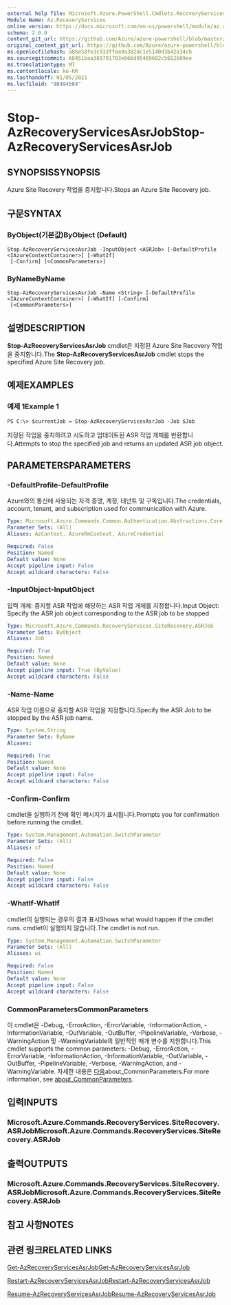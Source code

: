 ```yaml
---
external help file: Microsoft.Azure.PowerShell.Cmdlets.RecoveryServices.SiteRecovery.dll-Help.xml
Module Name: Az.RecoveryServices
online version: https://docs.microsoft.com/en-us/powershell/module/az.recoveryservices/stop-azrecoveryservicesasrjob
schema: 2.0.0
content_git_url: https://github.com/Azure/azure-powershell/blob/master/src/RecoveryServices/RecoveryServices/help/Stop-AzRecoveryServicesAsrJob.md
original_content_git_url: https://github.com/Azure/azure-powershell/blob/master/src/RecoveryServices/RecoveryServices/help/Stop-AzRecoveryServicesAsrJob.md
ms.openlocfilehash: a86e58fe3c933ffaa9a382dc1e5140d3b42a34cb
ms.sourcegitcommit: 68451baa389791703e666d95469602c5652609ee
ms.translationtype: MT
ms.contentlocale: ko-KR
ms.lasthandoff: 01/05/2021
ms.locfileid: "98494584"
---
```

# <span data-ttu-id="c978e-101">Stop-AzRecoveryServicesAsrJob</span><span class="sxs-lookup"><span data-stu-id="c978e-101">Stop-AzRecoveryServicesAsrJob</span></span>

## <span data-ttu-id="c978e-102">SYNOPSIS</span><span class="sxs-lookup"><span data-stu-id="c978e-102">SYNOPSIS</span></span>
<span data-ttu-id="c978e-103">Azure Site Recovery 작업을 중지합니다.</span><span class="sxs-lookup"><span data-stu-id="c978e-103">Stops an Azure Site Recovery job.</span></span>

## <span data-ttu-id="c978e-104">구문</span><span class="sxs-lookup"><span data-stu-id="c978e-104">SYNTAX</span></span>

### <span data-ttu-id="c978e-105">ByObject(기본값)</span><span class="sxs-lookup"><span data-stu-id="c978e-105">ByObject (Default)</span></span>
```
Stop-AzRecoveryServicesAsrJob -InputObject <ASRJob> [-DefaultProfile <IAzureContextContainer>] [-WhatIf]
 [-Confirm] [<CommonParameters>]
```

### <span data-ttu-id="c978e-106">ByName</span><span class="sxs-lookup"><span data-stu-id="c978e-106">ByName</span></span>
```
Stop-AzRecoveryServicesAsrJob -Name <String> [-DefaultProfile <IAzureContextContainer>] [-WhatIf] [-Confirm]
 [<CommonParameters>]
```

## <span data-ttu-id="c978e-107">설명</span><span class="sxs-lookup"><span data-stu-id="c978e-107">DESCRIPTION</span></span>
<span data-ttu-id="c978e-108">**Stop-AzRecoveryServicesAsrJob** cmdlet은 지정된 Azure Site Recovery 작업을 중지합니다.</span><span class="sxs-lookup"><span data-stu-id="c978e-108">The **Stop-AzRecoveryServicesAsrJob** cmdlet stops the specified Azure Site Recovery job.</span></span>

## <span data-ttu-id="c978e-109">예제</span><span class="sxs-lookup"><span data-stu-id="c978e-109">EXAMPLES</span></span>

### <span data-ttu-id="c978e-110">예제 1</span><span class="sxs-lookup"><span data-stu-id="c978e-110">Example 1</span></span>
```
PS C:\> $currentJob = Stop-AzRecoveryServicesAsrJob -Job $Job
```

<span data-ttu-id="c978e-111">지정된 작업을 중지하려고 시도하고 업데이트된 ASR 작업 개체를 반환합니다.</span><span class="sxs-lookup"><span data-stu-id="c978e-111">Attempts to stop the specified job and returns an updated ASR job object.</span></span>

## <span data-ttu-id="c978e-112">PARAMETERS</span><span class="sxs-lookup"><span data-stu-id="c978e-112">PARAMETERS</span></span>

### <span data-ttu-id="c978e-113">-DefaultProfile</span><span class="sxs-lookup"><span data-stu-id="c978e-113">-DefaultProfile</span></span>
<span data-ttu-id="c978e-114">Azure와의 통신에 사용되는 자격 증명, 계정, 테넌트 및 구독입니다.</span><span class="sxs-lookup"><span data-stu-id="c978e-114">The credentials, account, tenant, and subscription used for communication with Azure.</span></span>


```yaml
Type: Microsoft.Azure.Commands.Common.Authentication.Abstractions.Core.IAzureContextContainer
Parameter Sets: (All)
Aliases: AzContext, AzureRmContext, AzureCredential

Required: False
Position: Named
Default value: None
Accept pipeline input: False
Accept wildcard characters: False
```

### <span data-ttu-id="c978e-115">-InputObject</span><span class="sxs-lookup"><span data-stu-id="c978e-115">-InputObject</span></span>
<span data-ttu-id="c978e-116">입력 개체: 중지할 ASR 작업에 해당하는 ASR 작업 개체를 지정합니다.</span><span class="sxs-lookup"><span data-stu-id="c978e-116">Input Object: Specify the ASR job object corresponding to the ASR job to be stopped</span></span>

```yaml
Type: Microsoft.Azure.Commands.RecoveryServices.SiteRecovery.ASRJob
Parameter Sets: ByObject
Aliases: Job

Required: True
Position: Named
Default value: None
Accept pipeline input: True (ByValue)
Accept wildcard characters: False
```

### <span data-ttu-id="c978e-117">-Name</span><span class="sxs-lookup"><span data-stu-id="c978e-117">-Name</span></span>
<span data-ttu-id="c978e-118">ASR 작업 이름으로 중지할 ASR 작업을 지정합니다.</span><span class="sxs-lookup"><span data-stu-id="c978e-118">Specify the ASR Job to be stopped by the ASR job name.</span></span>

```yaml
Type: System.String
Parameter Sets: ByName
Aliases:

Required: True
Position: Named
Default value: None
Accept pipeline input: False
Accept wildcard characters: False
```

### <span data-ttu-id="c978e-119">-Confirm</span><span class="sxs-lookup"><span data-stu-id="c978e-119">-Confirm</span></span>
<span data-ttu-id="c978e-120">cmdlet을 실행하기 전에 확인 메시지가 표시됩니다.</span><span class="sxs-lookup"><span data-stu-id="c978e-120">Prompts you for confirmation before running the cmdlet.</span></span>

```yaml
Type: System.Management.Automation.SwitchParameter
Parameter Sets: (All)
Aliases: cf

Required: False
Position: Named
Default value: None
Accept pipeline input: False
Accept wildcard characters: False
```

### <span data-ttu-id="c978e-121">-WhatIf</span><span class="sxs-lookup"><span data-stu-id="c978e-121">-WhatIf</span></span>
<span data-ttu-id="c978e-122">cmdlet이 실행되는 경우의 결과 표시</span><span class="sxs-lookup"><span data-stu-id="c978e-122">Shows what would happen if the cmdlet runs.</span></span> <span data-ttu-id="c978e-123">cmdlet이 실행되지 않습니다.</span><span class="sxs-lookup"><span data-stu-id="c978e-123">The cmdlet is not run.</span></span>

```yaml
Type: System.Management.Automation.SwitchParameter
Parameter Sets: (All)
Aliases: wi

Required: False
Position: Named
Default value: None
Accept pipeline input: False
Accept wildcard characters: False
```

### <span data-ttu-id="c978e-124">CommonParameters</span><span class="sxs-lookup"><span data-stu-id="c978e-124">CommonParameters</span></span>
<span data-ttu-id="c978e-125">이 cmdlet은 -Debug, -ErrorAction, -ErrorVariable, -InformationAction, -InformationVariable, -OutVariable, -OutBuffer, -PipelineVariable, -Verbose, -WarningAction 및 -WarningVariable의 일반적인 매개 변수를 지원합니다.</span><span class="sxs-lookup"><span data-stu-id="c978e-125">This cmdlet supports the common parameters: -Debug, -ErrorAction, -ErrorVariable, -InformationAction, -InformationVariable, -OutVariable, -OutBuffer, -PipelineVariable, -Verbose, -WarningAction, and -WarningVariable.</span></span> <span data-ttu-id="c978e-126">자세한 내용은 [다음](http://go.microsoft.com/fwlink/?LinkID=113216)about_CommonParameters.</span><span class="sxs-lookup"><span data-stu-id="c978e-126">For more information, see [about_CommonParameters](http://go.microsoft.com/fwlink/?LinkID=113216).</span></span>

## <span data-ttu-id="c978e-127">입력</span><span class="sxs-lookup"><span data-stu-id="c978e-127">INPUTS</span></span>

### <span data-ttu-id="c978e-128">Microsoft.Azure.Commands.RecoveryServices.SiteRecovery.ASRJob</span><span class="sxs-lookup"><span data-stu-id="c978e-128">Microsoft.Azure.Commands.RecoveryServices.SiteRecovery.ASRJob</span></span>

## <span data-ttu-id="c978e-129">출력</span><span class="sxs-lookup"><span data-stu-id="c978e-129">OUTPUTS</span></span>

### <span data-ttu-id="c978e-130">Microsoft.Azure.Commands.RecoveryServices.SiteRecovery.ASRJob</span><span class="sxs-lookup"><span data-stu-id="c978e-130">Microsoft.Azure.Commands.RecoveryServices.SiteRecovery.ASRJob</span></span>

## <span data-ttu-id="c978e-131">참고 사항</span><span class="sxs-lookup"><span data-stu-id="c978e-131">NOTES</span></span>

## <span data-ttu-id="c978e-132">관련 링크</span><span class="sxs-lookup"><span data-stu-id="c978e-132">RELATED LINKS</span></span>

[<span data-ttu-id="c978e-133">Get-AzRecoveryServicesAsrJob</span><span class="sxs-lookup"><span data-stu-id="c978e-133">Get-AzRecoveryServicesAsrJob</span></span>](./Get-AzRecoveryServicesAsrJob.md)

[<span data-ttu-id="c978e-134">Restart-AzRecoveryServicesAsrJob</span><span class="sxs-lookup"><span data-stu-id="c978e-134">Restart-AzRecoveryServicesAsrJob</span></span>](./Restart-AzRecoveryServicesAsrJob.md)

[<span data-ttu-id="c978e-135">Resume-AzRecoveryServicesAsrJob</span><span class="sxs-lookup"><span data-stu-id="c978e-135">Resume-AzRecoveryServicesAsrJob</span></span>](./Resume-AzRecoveryServicesAsrJob.md)
